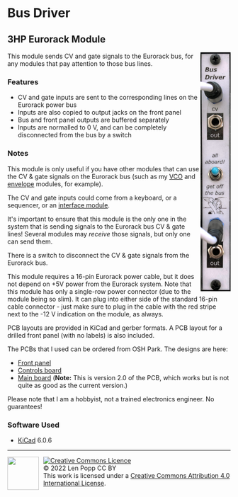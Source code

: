 # Bus Driver

## 3HP Eurorack Module

<img src="Bus-Driver.jpg" style="float:right">

This module sends CV and gate signals to the Eurorack bus, for any modules that pay attention to those bus lines.

### Features
- CV and gate inputs are sent to the corresponding lines on the Eurorack power bus
- Inputs are also copied to output jacks on the front panel
- Bus and front panel outputs are buffered separately
- Inputs are normalled to 0 V, and can be completely disconnected from the bus by a switch

### Notes
This module is only useful if you have other modules that can use the CV & gate signals on the Eurorack bus (such as my [VCO](https://github.com/Len42/Synth/tree/main/modules/VCO-2131) and [envelope](https://github.com/Len42/Synth/tree/main/modules/Envelope2) modules, for example).

The CV and gate inputs could come from a keyboard, or a sequencer, or an [interface module](https://www.expert-sleepers.co.uk/es8.html).

It's important to ensure that this module is the only one in the system that is sending signals to the Eurorack bus CV & gate lines! Several modules may _receive_ those signals, but only one can send them.

There is a switch to disconnect the CV & gate signals from the Eurorack bus.

This module requires a 16-pin Eurorack power cable, but it does not depend on +5V power from the Eurorack system. Note that this module has only a single-row power connector (due to the module being so slim). It can plug into either side of the standard 16-pin cable connector - just make sure to plug in the cable with the red stripe next to the -12 V indication on the module, as always.

PCB layouts are provided in KiCad and gerber formats. A PCB layout for a drilled front panel (with no labels) is also included.

The PCBs that I used can be ordered from OSH Park. The designs are here:
- [Front panel](https://oshpark.com/shared_projects/DCkcxofG)
- [Controls board](https://oshpark.com/shared_projects/zJFNumpm)
- [Main board](https://oshpark.com/shared_projects/tTGp0mmq) (**Note:** This is version 2.0 of the PCB, which works but is not quite as good as the current version.)

Please note that I am a hobbyist, not a trained electronics engineer. No guarantees!

### Software Used

* [KiCad](https://www.kicad.org/) 6.0.6

<hr /><div><div style="float:left; padding-right:10px;"><img src="https://i0.wp.com/www.oshwa.org/wp-content/uploads/2014/03/oshw-logo-100-px.png" width=71 height=75 /></div><div style="xfloat:left; padding-left:10px;"><a rel="license" href="http://creativecommons.org/licenses/by/4.0/"><img alt="Creative Commons Licence" style="border-width:0;" src="https://i.creativecommons.org/l/by/4.0/88x31.png" /></a><br />© 2022 Len Popp CC BY<br />This work is licensed under a <a rel="license" href="http://creativecommons.org/licenses/by/4.0/">Creative Commons Attribution 4.0 International License</a>.</div></div>
